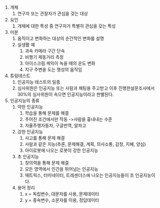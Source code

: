 1. 개체
   1. 연구자 또는 관찰자가 관심을 갖는 대상
2. 요인 
   1. 개체에 대한 특성 중 연구자가 특별히 관심을 갖는 특성
3. 미분
   1. 움직이고 변화하는 대상의 순간적인 변화를 설명
   2. 실생활 예
      1. 과속 카메라 구간 단속
      2. 비행기 제동거리 측정
      3. 아이스크림 케익이 녹을 때의 온도 변화
      4. 지구 주변을 도는 행성의 움직임
4. 튜링테스트
   1. 인공지능 테스트의 일종
   2. 심사위원은 인공지능 또는 사람과 채팅을 주고받고 이후 진행한설문조사에서 30%의 심사위원이 속으면 인공지능이라고 판별된다. 
5. 인공지능의 종류
   1. 약한 인공지능
      1. 학습을 통해 문제를 해결
      2. 주어진 조건에서만 작동 ->사람을 흉내내는 수준
      3. 자율주행자동차, 구글번역, 알파고
   2. 강한 인공지능
      1. 사고를 통해 문제 해결
      2. 사람과 같은 지능(추론, 문제해결, 계획, 의사소통, 감정, 지혜, 양심)
      3. 아이로봇에 나오는 로봇이 강한 인공지능
   3. 초 인공지능
      1. 창의력을 통해 문제 해결
      2. 모든 영역에서 인간을 뛰어넘는 인공지능
      3. 매트릭스, 터미네이터, 트레센더스에 나오는 인공지능들이 초 인공지능이다. 
   4. 용어 정리
      1. x = 독립변수, 대문자를 사용, 문제데이터
      2. y = 종속변수, 소문자를 이용, 정답데이터

